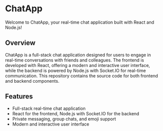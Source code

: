 # ChatApp

Welcome to ChatApp, your real-time chat application built with React and Node.js!

## Overview

ChatApp is a full-stack chat application designed for users to engage in real-time conversations with friends and colleagues. The frontend is developed with React, offering a modern and interactive user interface, while the backend is powered by Node.js with Socket.IO for real-time communication. This repository contains the source code for both frontend and backend components.

## Features

- Full-stack real-time chat application
- React for the frontend, Node.js with Socket.IO for the backend
- Private messaging, group chats, and emoji support
- Modern and interactive user interface
